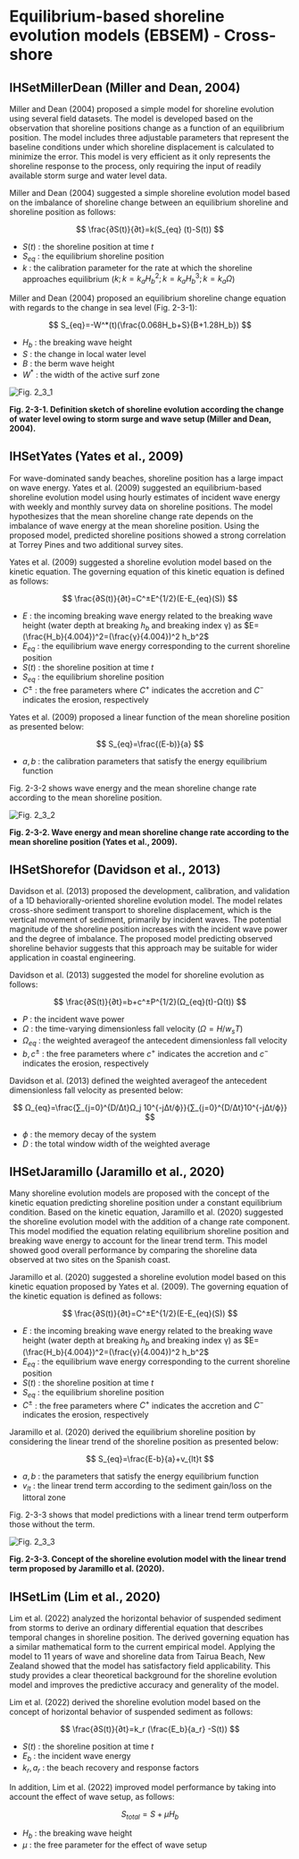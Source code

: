 # Equilibrium-based shoreline evolution models (EBSEM) - Cross-shore 

## IHSetMillerDean (Miller and Dean, 2004)

Miller and Dean (2004) proposed a simple model for shoreline evolution using several field datasets. The model is developed based on the observation that shoreline positions change as a function of an equilibrium position. The model includes three adjustable parameters that represent the baseline conditions under which shoreline displacement is calculated to minimize the error. This model is very efficient as it only represents the shoreline response to the process, only requiring the input of readily available storm surge and water level data.

Miller and Dean (2004) suggested a simple shoreline evolution model based on the imbalance of shoreline change between an equilibrium shoreline and shoreline position as follows:

$$
\frac{∂S(t)}{∂t}=k(S_{eq} (t)-S(t))
$$

- $S(t)$ : the shoreline position at time $t$
- $S_{eq}$ : the equilibrium shoreline position
- $k$ : the calibration parameter for the rate at which the shoreline approaches equilibrium ($k; k=k_a H_b^2; k=k_a H_b^3; k=k_a Ω$)

Miller and Dean (2004) proposed an equilibrium shoreline change equation with regards to the change in sea level (Fig. 2-3-1):

$$
S_{eq}=-W^*(t)(\frac{0.068H_b+S}{B+1.28H_b})
$$

- $H_b$ : the breaking wave height
- $S$ : the change in local water level
- $B$ : the berm wave height
- $W^*$ : the width of the active surf zone

![Fig. 2_3_1](images/Figure2_3_1.png)

**Fig. 2-3-1. Definition sketch of shoreline evolution according the change of water level owing to storm surge and wave setup (Miller and Dean, 2004).**

## IHSetYates (Yates et al., 2009)

For wave-dominated sandy beaches, shoreline position has a large impact on wave energy. Yates et al. (2009) suggested an equilibrium-based shoreline evolution model using hourly estimates of incident wave energy with weekly and monthly survey data on shoreline positions. The model hypothesizes that the mean shoreline change rate depends on the imbalance of wave energy at the mean shoreline position. Using the proposed model, predicted shoreline positions showed a strong correlation at Torrey Pines and two additional survey sites.

Yates et al. (2009) suggested a shoreline evolution model based on the kinetic equation. The governing equation of this kinetic equation is defined as follows:

$$
\frac{∂S(t)}{∂t}=C^±E^{1/2}(E-E_{eq}(S))
$$

- $E$ : the incoming breaking wave energy related to the breaking wave height (water depth at breaking $h_b$ and breaking index γ) as $E=(\frac{H_b}{4.004})^2=(\frac{γ}{4.004})^2 h_b^2$
- $E_{eq}$ : the equilibrium wave energy corresponding to the current shoreline position
- $S(t)$ : the shoreline position at time $t$
- $S_{eq}$ : the equilibrium shoreline position
- $C^±$ : the free parameters where $C^+$ indicates the accretion and $C^-$ indicates the erosion, respectively

Yates et al. (2009) proposed a linear function of the mean shoreline position as presented below:

$$
S_{eq}=\frac{(E-b)}{a}
$$

- $a,b$ : the calibration parameters that satisfy the energy equilibrium function

Fig. 2-3-2 shows wave energy and the mean shoreline change rate according to the mean shoreline position.

![Fig. 2_3_2](images/Figure2_3_2.png)

**Fig. 2-3-2. Wave energy and mean shoreline change rate according to the mean shoreline position (Yates et al., 2009).**

## IHSetShorefor (Davidson et al., 2013)

Davidson et al. (2013) proposed the development, calibration, and validation of a 1D behaviorally-oriented shoreline evolution model. The model relates cross-shore sediment transport to shoreline displacement, which is the vertical movement of sediment, primarily by incident waves. The potential magnitude of the shoreline position increases with the incident wave power and the degree of imbalance. The proposed model predicting observed shoreline behavior suggests that this approach may be suitable for wider application in coastal engineering.

Davidson et al. (2013) suggested the model for shoreline evolution as follows:

$$
\frac{∂S(t)}{∂t}=b+c^±P^{1/2}(Ω_{eq}(t)-Ω(t))
$$

- $P$ : the incident wave power
- $Ω$ : the time-varying dimensionless fall velocity ($Ω=H/w_sT$)
- $Ω_{eq}$ : the weighted averageof the antecedent dimensionless fall velocity
- $b,c^±$ : the free parameters where $c^+$ indicates the accretion and $c^-$ indicates the erosion, respectively

Davidson et al. (2013) defined the weighted averageof the antecedent dimensionless fall velocity as presented below:

$$
Ω_{eq}=\frac{∑_{j=0}^{D/Δt}Ω_j 10^{-jΔt/ϕ}}{∑_{j=0}^{D/Δt}10^{-jΔt/ϕ}}
$$

- $ϕ$ : the memory decay of the system
- $D$ : the total window width of the weighted average

## IHSetJaramillo (Jaramillo et al., 2020)

Many shoreline evolution models are proposed with the concept of the kinetic equation predicting shoreline position under a constant equilibrium condition. Based on the kinetic equation, Jaramillo et al. (2020) suggested the shoreline evolution model with the addition of a change rate component. This model modified the equation relating equilibrium shoreline position and breaking wave energy to account for the linear trend term. This model showed good overall performance by comparing the shoreline data observed at two sites on the Spanish coast.

Jaramillo et al. (2020) suggested a shoreline evolution model based on this kinetic equation proposed by Yates et al. (2009). The governing equation of the kinetic equation is defined as follows:

$$
\frac{∂S(t)}{∂t}=C^±E^{1/2}(E-E_{eq}(S))
$$

- $E$ : the incoming breaking wave energy related to the breaking wave height (water depth at breaking $h_b$ and breaking index γ) as $E=(\frac{H_b}{4.004})^2=(\frac{γ}{4.004})^2 h_b^2$
- $E_{eq}$ : the equilibrium wave energy corresponding to the current shoreline position
- $S(t)$ : the shoreline position at time $t$
- $S_{eq}$ : the equilibrium shoreline position
- $C^±$ : the free parameters where $C^+$ indicates the accretion and $C^-$ indicates the erosion, respectively

Jaramillo et al. (2020) derived the equilibrium shoreline position by considering the linear trend of the shoreline position as presented below:

$$
S_{eq}=\frac{E-b}{a}+v_{lt}t
$$

- $a,b$ : the parameters that satisfy the energy equilibrium function
- $v_{lt}$ : the linear trend term according to the sediment gain/loss on the littoral zone

Fig. 2-3-3 shows that model predictions with a linear trend term outperform those without the term.

![Fig. 2_3_3](images/Figure2_3_3.png)

**Fig. 2-3-3. Concept of the shoreline evolution model with the linear trend term proposed by Jaramillo et al. (2020).**

## IHSetLim (Lim et al., 2020)

Lim et al. (2022) analyzed the horizontal behavior of suspended sediment from storms to derive an ordinary differential equation that describes temporal changes in shoreline position. The derived governing equation has a similar mathematical form to the current empirical model. Applying the model to 11 years of wave and shoreline data from Tairua Beach, New Zealand showed that the model has satisfactory field applicability. This study provides a clear theoretical background for the shoreline evolution model and improves the predictive accuracy and generality of the model.

Lim et al. (2022) derived the shoreline evolution model based on the concept of horizontal behavior of suspended sediment as follows:

$$
\frac{∂S(t)}{∂t}=k_r (\frac{E_b}{a_r} -S(t))
$$

- $S(t)$ : the shoreline position at time $t$
- $E_b$ : the incident wave energy
- $k_r,a_r$ : the beach recovery and response factors

In addition, Lim et al. (2022) improved model performance by taking into account the effect of wave setup, as follows:

$$
S_{total}=S+μH_b
$$

- $H_b$ : the breaking wave height
- $μ$ : the free parameter for the effect of wave setup
